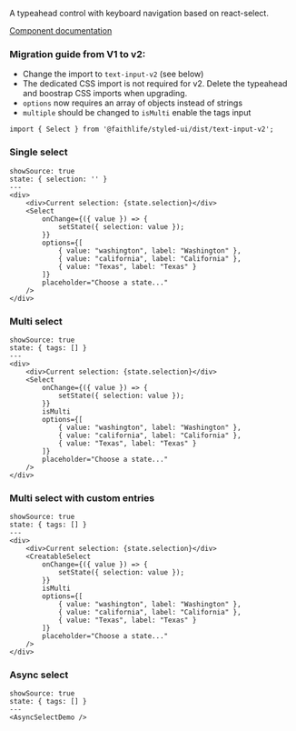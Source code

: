 A typeahead control with keyboard navigation based on react-select.

[Component documentation](https://github.com/JedWatson/react-select)

### Migration guide from V1 to v2:

- Change the import to `text-input-v2` (see below)
- The dedicated CSS import is not required for v2. Delete the typeahead and boostrap CSS imports when upgrading.
- `options` now requires an array of objects instead of strings
- `multiple` should be changed to `isMulti` enable the tags input

```
import { Select } from '@faithlife/styled-ui/dist/text-input-v2';
```

### Single select

```react
showSource: true
state: { selection: '' }
---
<div>
	<div>Current selection: {state.selection}</div>
	<Select
		onChange={({ value }) => {
			setState({ selection: value });
		}}
		options={[
			{ value: "washington", label: "Washington" },
			{ value: "california", label: "California" },
			{ value: "Texas", label: "Texas" }
		]}
		placeholder="Choose a state..."
	/>
</div>
```

### Multi select

```react
showSource: true
state: { tags: [] }
---
<div>
	<div>Current selection: {state.selection}</div>
	<Select
		onChange={({ value }) => {
			setState({ selection: value });
		}}
		isMulti
		options={[
			{ value: "washington", label: "Washington" },
			{ value: "california", label: "California" },
			{ value: "Texas", label: "Texas" }
		]}
		placeholder="Choose a state..."
	/>
</div>
```

### Multi select with custom entries

```react
showSource: true
state: { tags: [] }
---
<div>
	<div>Current selection: {state.selection}</div>
	<CreatableSelect
		onChange={({ value }) => {
			setState({ selection: value });
		}}
		isMulti
		options={[
			{ value: "washington", label: "Washington" },
			{ value: "california", label: "California" },
			{ value: "Texas", label: "Texas" }
		]}
		placeholder="Choose a state..."
	/>
</div>
```

### Async select

```react
showSource: true
state: { tags: [] }
---
<AsyncSelectDemo />
```

